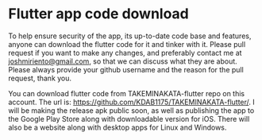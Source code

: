 # Flutter app code download

To help ensure security of the app, its up-to-date code base and features, anyone can download the flutter code for it and tinker with it. Please pull request if you want to make any changes, and preferably contact me at joshmiriento@gmail.com, so that we can discuss what they are about. Please always provide your github username and the reason for the pull request, thank you.

You can download flutter code from TAKEMINAKATA-flutter repo on this account. The url is: https://github.com/KDAB1175/TAKEMINAKATA-flutter/. I will be making the release apk public soon, as well as publishing the app to the Google Play Store along with downloadable version for iOS. There will also be a website along with desktop apps for Linux and Windows.
